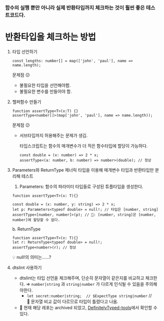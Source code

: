 ### 함수의 실행 뿐만 아니라 실제 반환타입까지 체크하는 것이 훨씬 좋은 테스트코드다.

# 반환타입을 체크하는 방법

1. 타입 선언하기
    
    ```tsx
    const lengths: number[] = map(['john', 'paul'], name => name.length);
    ```
    
    문제점 😕
    
    - 불필요한 타입을 선언해야함.
    - 불필요한 변수를 만들어야 함.
2. 헬퍼함수 만들기
    
    ```tsx
    function assertType<T>(x:T) {}
    assertType<number[]>(map['john', 'paul'], name => name.length));
    ```
    
    문제점 😕
    
    - 서브타입까지 허용해주는 문제가 생김.
        
        타입스크립트는 함수의 매개변수가 더 적은 함수타입에 할당이 가능하다.
        
        ```tsx
        const double = (x: number) => 2 * x;
        assertType<(a: number, b: number) => number>(double); // 정상
        ```
        
3. Parameters와 ReturnType 제너릭 타입을 이용해 매개변수 타입과 반환타입만 분리해 테스트
    1. Parameters: 함수의 파라미터 타입들로 구성된 튜플타입을 생성한다.
    
    ```tsx
    function assertType<T>(x: T){}
    
    const double = (x: number, y: string) => 2 * x;
    let p: Parameters<typeof double> = null!; // 타입은 [number, string]
    assertType<[number, number]>(p); // 🚨: [number, string]은 [number, number]에 할당할 수 없다.
    ```
    
    b. ReturnType
    
    ```tsx
    function assertType<T>(x: T){}
    let r: ReturnType<typeof double> = null!;
    assertType<number>(r); // 정상
    ```
    
    <aside>
    💡 null!의 의미는……?
    
    </aside>
    
4. dtslint 사용하기
    - dtslint는 타입 선언을 체크해주며, 단순히 문자열이 같은지를 비교하고 체크한다. ⇒ `number|string` 과 `string|number` 가 다르게 인식될 수 있음을 주의해야한다.
        - `let secret:number|string;  // $ExpectType string|number` // 🚨 문자열 비교 값이 다르므로 타입이 틀렸다고 나옴.
    - 🚨 현재 해당 레포는 archived 되었고, [DefinitelyTyped-tools](https://github.com/DefinitelyTyped/DefinitelyTyped#readme)에서 확인할 수 있다.